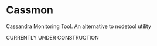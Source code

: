 # Cassmon
Cassandra Monitoring Tool. An alternative to nodetool utility

CURRENTLY UNDER CONSTRUCTION

